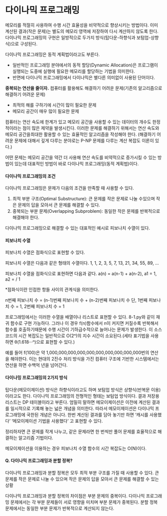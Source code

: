 # 다이나믹 프로그래밍
메모리를 적절히 사용하여 수행 시간 효율성을 비약적으로 향상시키는 방법이다.
이미 계산된 결과(작은 문제)는 별도의 메모리 영역에 저장하여 다시 계산하지 않도록 한다.
다이나믹 프로그래밍의 구현은 일방적으로 두가지 방식(탑다운-하향식과 보텀업-상향식)으로 구성된다. 

다이나믹 프로그래밍은 동적 계획법이라고도 부른다.
* 일반적인 프로그래밍 분야에서의 동적 할당(Dynamic Allocation)은 프로그램이 실행되는 도중에 실행에 필요한 메모리를 할당하는 기법을 의미한다.
* 반면에 다이나믹 프로그래밍에서 다이나믹은 별다른 의미없이 사용된 단어이다. 

**중복되는 연산을 줄이자.**
컴퓨터를 활용해도 해결하기 어려운 문제(기존의 알고리즘으로 해결하기 어려운 문제)
- 최적의 해를 구하기에 시간이 많이 필요한 문제
- 메모리 공간이 매우 많이 필요한 문제

컴퓨터는 연산 속도에 한계가 있고 메모리 공간을 사용할 수 있는 데이터의 개수도 한정적이라는 점이 많은 제약을 발생시킨다.
  이러한 문제를 해결하기 위해서는 연산 속도와 메모리 공간을최대한 활용할 수 있는 효율적인 알고리즘을 작성해야 한다.
  (해결하기 어려운 문제에 대해서 깊게 다루는 분야로는 P-NP 문제를 다루는 계산 복잡도 이론이 있다.) 

어떤 문제는 메모리 공간을 약간 더 사용해 연산 속도를 비약적으로 증가시킬 수 있는 방법이 있는데 대표적인 방법이 바로 다이나믹 프로그래밍(동적 계획법)이다.

#### 다이나믹 프로그래밍의 조건
다이나믹 프로그래밍은 문제가 다음의 조건을 만족할 때 사용할 수 있다.
1. 최적 부분 구조(Optimal Substructure): 큰 문제를 작은 문제로 나눌 수있으며 작은 문제의 답을 모아서 큰 문제를 해결할 수 있다.
2. 중복되는 부분 문제(Overlapping Subproblem): 동일한 작은 문제를 반복적으로 해결해야 한다.

다이나믹 프로그래밍으로 해결할 수 있는 대표적인 예시로 피보나치 수열이 있다.

#### 피보나치 수열
피보나치 수열은 점화식으로 표현할 수 있다.

피보나치 수열은 다음과 같은 형태의 수열이다.
1, 1, 2, 3, 5, 7, 13, 21, 34, 55, 89, …

피보나치 수열을 점화식으로 표현하면 다음과 같다.
a(n) = a(n-1) + a(n-2), a1 = 1, a2 =  / 1 

*점화식이란 인접한 항들 사이의 관계식을 의미한다.

n번째 피보나치 수 = (n-1)번째 피보나치 수 + (n-2)번째 피보나치 수
단, 1번째 피보나치 수 = 1, 2번째 피보나치 수 = 1

프로그래밍에서는 이러한 수열을 배열이나 리스트로 표현할 수 있다. 8-1.py와 같이 재귀 함수로 구현 가능하다.
그러나 이 경우 f(n)함수에서 n이 커지면 커질수록 반복해서 함수를 호출하기때문에 수행 시간이 기하급수적으로 늘어나는 문제가 발생한다.
이 소스코드의 시간 복잡도는 일반적으로 O(2ⁿ)의 지수 시간이 소요된다.(세타 표기법을 사용하면 θ(1.618···ⁿ)으로 표현할 수 있다.)

예를 들어 f(100)은 약 1,000,000,000,000,000,000,000,000,000,000번의 연산을 해야한다.
이는 현대의 2진수 처리 방식을 가진 컴퓨터 구조에 기반한 시스템에서는 연산을 하면 수백억 년을 넘어간다.


#### 다이나밍 프로그래밍의 2가지 방식
탑다운(메모이제이션) 방식은 하향식이라고도 하며 보텀업 방식은 상향식(반복문 이용)이라고도 한다.
다이나믹 프로그래밍의 전형적인 형태는 보텀업 방식이다.
결과 저장용 리스트는 DP 테이블이라고 부른다.
엄밀히 말하면 메모이제이션은 이전에 계산된 결과를 일시적으로 기록해 놓는 넓은 개념을 의미한다. 따라서 메모이제이션은 다이나믹 프로그래밍에 국한된 개념은 아니다.
한번 계산된 결과를 담아 놓기만 하면 ‘캐시를 사용했다’ ‘메모이제이션 기법을 사용했다’ 고 표현할 수 있다.

정리하자면 큰 문제를 작게 나누고, 같은 문제라면 한 번씩만 풀어 문제를 효율적으로 해결하는 알고리즘 기법이다.

메모이제이션을 이용하는 경우 피보나치 수열 함수의 시간 복잡도는 O(N)이다.

#### Q. 다이나믹 프로그래밍과 분할 정복?
다이나믹 프로그래밍과 분할 정복은 모두 최적 부분 구조를 가질 때 사용할 수 있다.
큰 문제를 작은 문제로 나눌 수 있으며 작은 문제의 답을 모아서 큰 문제를 해결할 수 있는 상황

다이나믹 프로그래밍과 분할 정복의 차이점은 부분 문제의 중복이다.
다이나믹 프로그래밍 문제에서는 각 부분 문제들이 서로 영향을 미치며 부분 문제가 중복된다.
분할 정복 문제에서는 동일한 부분 문제가 반복적으로 계산되지 않는다.

